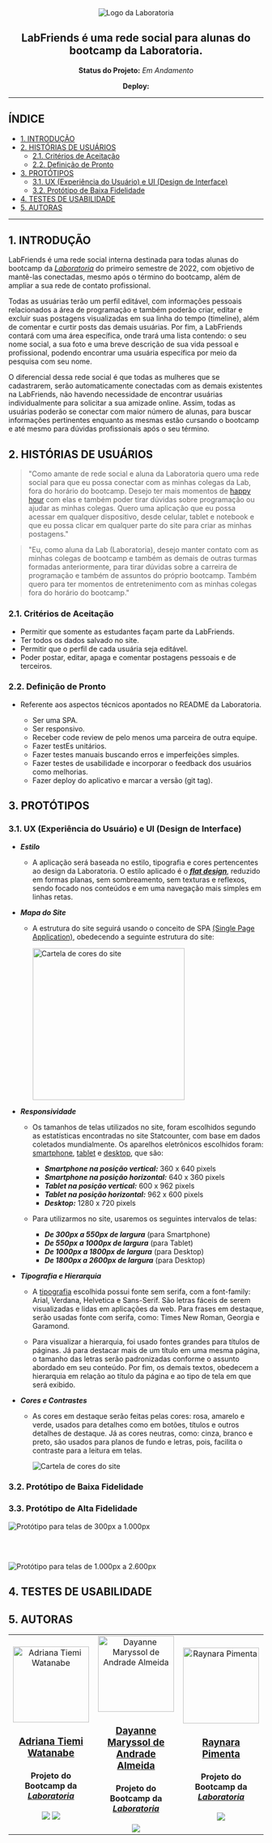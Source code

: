 <div align="center">
   <img alt="Logo da Laboratoria" src="/src/img/to-readme/logo-lab.jpeg">

## LabFriends é uma rede social para alunas do bootcamp da Laboratoria.

**Status do Projeto:** _Em Andamento_
  
**Deploy:** 
</div>

---

## ÍNDICE

- [1. INTRODUÇÃO](#1-introdução)
- [2. HISTÓRIAS DE USUÁRIOS](#2-histórias-de-usuários)
  - [2.1. Critérios de Aceitação](#21-critérios-de-aceitação)
  - [2.2. Definição de Pronto](#22-definição-de-pronto)
- [3. PROTÓTIPOS](#3-protótipos)
  - [3.1. UX (Experiência do Usuário) e UI (Design de Interface)](#31-ux-experiência-do-usuário-e-ui-design-de-interface)
  - [3.2. Protótipo de Baixa Fidelidade](#32-protótipo-de-baixa-fidelidade)
- [4. TESTES DE USABILIDADE](#4-testes-de-usabilidade)
- [5. AUTORAS](#5-autoras)

---
   
## 1. INTRODUÇÃO
   
LabFriends é uma rede social interna destinada para todas alunas do bootcamp da _*[Laboratoria](https://www.laboratoria.la/br)*_ do primeiro semestre de 2022, com objetivo de mantê-las conectadas, mesmo após o término do bootcamp, além de ampliar a sua rede de contato profissional. 

Todas as usuárias terão um perfil editável, com informações pessoais relacionados a área de programação e também poderão criar, editar e excluir suas postagens visualizadas em sua linha do tempo (timeline), além de comentar e curtir posts das demais usuárias. Por fim, a LabFriends contará com uma área específica, onde trará uma lista contendo: o seu nome social, a sua foto e uma breve descrição de sua vida pessoal e profissional, podendo encontrar uma usuária específica por meio da pesquisa com seu nome.

O diferencial dessa rede social é que todas as mulheres que se cadastrarem, serão automaticamente conectadas com as demais existentes na LabFriends, não havendo necessidade de encontrar usuárias individualmente para solicitar a sua amizade online. Assim, todas as usuárias poderão se conectar com maior número de alunas,  para buscar informações pertinentes enquanto as mesmas estão cursando o bootcamp e até mesmo para dúvidas profissionais após o seu término.

## 2. HISTÓRIAS DE USUÁRIOS

> "Como amante de rede social e aluna da Laboratoria quero uma rede social para que eu possa conectar com as minhas colegas da Lab, fora do horário do bootcamp. Desejo ter mais momentos de [happy hour](https://pt.wikipedia.org/wiki/Happy_hour) com elas e também poder tirar dúvidas sobre programação ou ajudar as minhas colegas. Quero uma aplicação que eu possa acessar em qualquer dispositivo, desde celular, tablet e notebook e que eu possa clicar em qualquer parte do site para criar as minhas postagens."

> "Eu, como aluna da Lab (Laboratoria), desejo manter contato com as minhas colegas de bootcamp e também as demais de outras turmas formadas anteriormente, para tirar dúvidas sobre a carreira de programação e também de assuntos do próprio bootcamp. Também quero para ter momentos de entretenimento com as minhas colegas fora do horário do bootcamp."

### 2.1. Critérios de Aceitação

   - Permitir que somente as estudantes façam parte da LabFriends.
   - Ter todos os dados salvado no site.
   - Permitir que o perfil de cada usuária seja editável.
   - Poder postar, editar, apaga e comentar postagens pessoais e de terceiros.

### 2.2. Definição de Pronto 

   - Referente aos aspectos técnicos apontados no README da Laboratoria.

      - Ser uma SPA.
      - Ser responsivo.
      - Receber code review de pelo menos uma parceira de outra equipe.
      - Fazer testEs unitários.
      - Fazer testes manuais buscando erros e imperfeições simples.
      - Fazer testes de usabilidade e incorporar o feedback dos usuários como melhorias.
      - Fazer deploy do aplicativo e marcar a versão (git tag).
   
## 3. PROTÓTIPOS

### 3.1. UX (Experiência do Usuário) e UI (Design de Interface)
   
- _**Estilo**_

  - A aplicação será baseada no estilo, tipografia e cores pertencentes ao design da Laboratoria. O estilo aplicado é o _**[flat design](https://www.chiefofdesign.com.br/ui-design/)**_, reduzido em formas planas, sem sombreamento, sem texturas e reflexos, sendo focado nos conteúdos e em uma navegação mais simples em linhas retas.

- _**Mapa do Site**_

  - A estrutura do site seguirá usando o conceito de SPA [(Single Page Application)](https://pt.wikipedia.org/wiki/Aplicativo_de_p%C3%A1gina_%C3%BAnica), obedecendo a seguinte estrutura do site:

     <div>
        <img alt="Cartela de cores do site" height=300 src="./src/img/to-readme/map-site.png">
     </div>

- _**Responsividade**_

    - Os tamanhos de telas utilizados no site, foram escolhidos segundo as estatísticas encontradas no site Statcounter, com base em dados coletados mundialmente. Os aparelhos eletrônicos escolhidos foram: [smartphone](https://pt.wikipedia.org/wiki/Smartphone), [tablet](https://pt.wikipedia.org/wiki/Tablet) e [desktop](https://en.wikipedia.org/wiki/Desktop_computer), que são:

      - _**Smartphone na posição vertical:**_ 360 x 640 pixels
      - _**Smartphone na posição horizontal:**_ 640 x 360 pixels
      - _**Tablet na posição vertical:**_ 600 x 962 pixels
      - _**Tablet na posição horizontal:**_ 962 x 600 pixels
      - _**Desktop:**_ 1280 x 720 pixels

   - Para utilizarmos no site, usaremos os seguintes intervalos de telas:

      - _**De 300px a 550px de largura**_ (para Smartphone)
      - _**De 550px a 1000px de largura**_ (para Tablet)
      - _**De 1000px a 1800px de largura**_ (para Desktop)
      - _**De 1800px a 2600px de largura**_ (para Desktop)

- _**Tipografia e Hierarquia**_

  - A [tipografia](https://www.chiefofdesign.com.br/tipografia/) escolhida possui fonte sem serifa, com a font-family: Arial, Verdana, Helvetica e Sans-Serif. São letras fáceis de serem visualizadas e lidas em aplicações da web. Para frases em destaque, serão usadas fonte com serifa, como: Times New Roman, Georgia e Garamond.

   - Para visualizar a hierarquia, foi usado fontes grandes para títulos de páginas. Já para destacar mais de um título em uma mesma página, o tamanho das letras serão padronizadas conforme o assunto abordado em seu conteúdo. Por fim, os demais textos, obedecem a hierarquia em relação ao título da página e ao tipo de tela em que será exibido.

- _**Cores e Contrastes**_

  - As cores em destaque serão feitas pelas cores: rosa, amarelo e verde, usados para detalhes como em botões, títulos e outros detalhes de destaque. Já as cores neutras, como: cinza, branco e preto, são usados para planos de fundo e letras, pois, facilita o contraste para a leitura em telas.

     <div>
        <img alt="Cartela de cores do site" src="./src/img/to-readme/color-site.png">
     </div>
   
### 3.2. Protótipo de Baixa Fidelidade   


### 3.3. Protótipo de Alta Fidelidade

<div>
  <img alt="Protótipo para telas de 300px a 1.000px" src="/src/img/to-readme/prototype-smartphone.gif">
</div>

<br><br>

<div>
  <img alt="Protótipo para telas de 1.000px a 2.600px" src="/src/img/to-readme/prototype-desktop.gif">
</div>

## 4. TESTES DE USABILIDADE

## 5. AUTORAS

<table>
<td>
  <div align= "center">
    <img alt="Adriana Tiemi Watanabe" height="150" src="https://avatars.githubusercontent.com/u/97361694?v=4"> 
  </div>
  <h3 align="center"><a href="https://github.com/adrianatwatanabe">Adriana Tiemi Watanabe</a></h3>
  <h4 align="center">Projeto do Bootcamp da <em><a href="https://hub.laboratoria.la/br">Laboratoria</a></em></h4>
  <div align="center">
    <a href = "mailto:adriana.t.watanabe@gmail.com" target="_blank"><img src="https://img.shields.io/badge/Gmail-D14836?style=for-the-badge&logo=gmail&logoColor=white"></a>
    <a href="https://www.linkedin.com/in/adrianatwatanabe" target="_blank"><img src="https://img.shields.io/badge/-LinkedIn-%230077B5?style=for-the-badge&logo=linkedin&logoColor=white"></a>
  </div>
</td>

<td>
  <div align= "center">
    <img alt="
Dayanne Maryssol de Andrade Almeida" height="150" src="https://avatars.githubusercontent.com/u/92697749?v=4"> 
  </div>
  <h3 align="center"><a href="https://github.com/Maryssun">Dayanne Maryssol de Andrade Almeida</a></h3>
  <h4 align="center">Projeto do Bootcamp da <em><a href="https://hub.laboratoria.la/br">Laboratoria</a></em></h4>
  <div align="center">
    <a href = "mailto:maryssol.dayanne@gmail.com" target="_blank"><img src="https://img.shields.io/badge/Gmail-D14836?style=for-the-badge&logo=gmail&logoColor=white"></a>
  </div>
</td>

<td>
  <div align= "center">
    <img alt="
Raynara Pimenta" height="150" src="https://avatars.githubusercontent.com/u/97410639?v=4"> 
  </div>
  <h3 align="center"><a href="https://github.com/RaynaraPimenta">Raynara Pimenta</a></h3>
  <h4 align="center">Projeto do Bootcamp da <em><a href="https://hub.laboratoria.la/br">Laboratoria</a></em></h4>
  <div align="center">
    <a href = "mailto:raynarapimenta@gmail.com" target="_blank"><img src="https://img.shields.io/badge/Gmail-D14836?style=for-the-badge&logo=gmail&logoColor=white"></a>
  </div>
</td>

</table>
